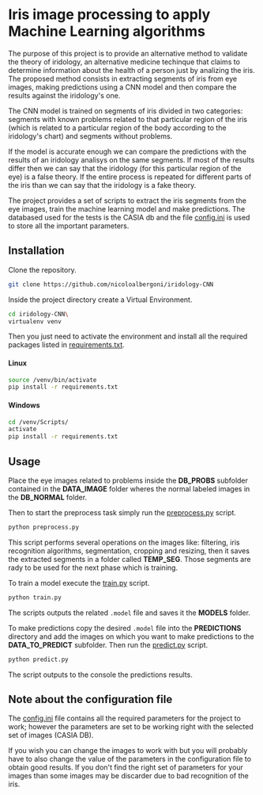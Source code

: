 # Iris image processing to apply Machine Learning algorithms

The purpose of this project is to provide an alternative method to validate the theory of iridology, an alternative medicine techinque that claims to determine information about the health of a person just by analizing the iris.
The proposed method consists in extracting segments of iris from eye images, making predictions using a CNN model and then compare the results against the iridology's one.

The CNN model is trained on segments of iris divided in two categories: segments with known problems related to that particular region of the iris (which is related to a particular region of the body according to the iridology's chart) and segments without problems.

If the model is accurate enough we can compare the predictions with the results of an iridology analisys on the same segments. If most of the results differ then we can say that the iridology (for this particular region of the eye) is a false theory.
If the entire process is repeated for different parts of the iris than we can say that the iridology is a fake theory.

The project provides a set of scripts to extract the iris segments from the eye images, train the machine learning model and make predictions. The databased used for the tests is the CASIA db and the file [config.ini](config.ini) is used to store all the important parameters.

## Installation

Clone the repository.

```bash
git clone https://github.com/nicoloalbergoni/iridology-CNN
```

Inside the project directory create a Virtual Environment.

```bash
cd iridology-CNN\
virtualenv venv
```

Then you just need to activate the environment and install all the required packages listed in [requirements.txt](requirements.txt).

#### Linux

```bash
source /venv/bin/activate
pip install -r requirements.txt
```

#### Windows

```bash
cd /venv/Scripts/
activate
pip install -r requirements.txt
```

## Usage

Place the eye images related to problems inside the **DB_PROBS** subfolder contained in the **DATA_IMAGE** folder wheres the normal labeled images in the **DB_NORMAL** folder.

Then to start the preprocess task simply run the [preprocess.py](preprocess.py) script.

```bash
python preprocess.py
```

This script performs several operations on the images like: filtering, iris recognition algorithms, segmentation, cropping and resizing, then it saves the extracted segments in a folder called **TEMP_SEG**.
Those segments are rady to be used for the next phase which is training.

To train a model execute the [train.py](train.py) script.

```bash
python train.py
```

The scripts outputs the related `.model` file and saves it the **MODELS** folder.

To make predictions copy the desired `.model` file into the **PREDICTIONS** directory and add the images on which you want to make predictions to the **DATA_TO_PREDICT** subfolder.
Then run the [predict.py](predict.py) script.

```bash
python predict.py
```

The script outputs to the console the predictions results.

## Note about the configuration file

The [config.ini](config.ini) file contains all the required parameters for the project to work; however the parameters are set to be working right with the selected set of images (CASIA DB). 

If you wish you can change the images to work with but you will probably have to also change the value of the parameters in the configuration file to obtain good results. If you don't find the right set of parameters for your images than some images may be discarder due to bad recognition of the iris.
